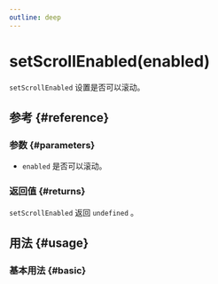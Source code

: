 ```yaml
---
outline: deep
---
```


# setScrollEnabled(enabled)
`setScrollEnabled` 设置是否可以滚动。

## 参考 {#reference}
<!-- @include: @/@views/api/references/instance/setScrollEnabled.md -->

### 参数 {#parameters}
- `enabled` 是否可以滚动。

### 返回值 {#returns}
`setScrollEnabled` 返回 `undefined` 。

## 用法 {#usage}
<script setup>
import SetScrollEnabled from '../../@views/api/samples/setScrollEnabled/index.vue'
</script>

### 基本用法 {#basic}
<SetScrollEnabled/>